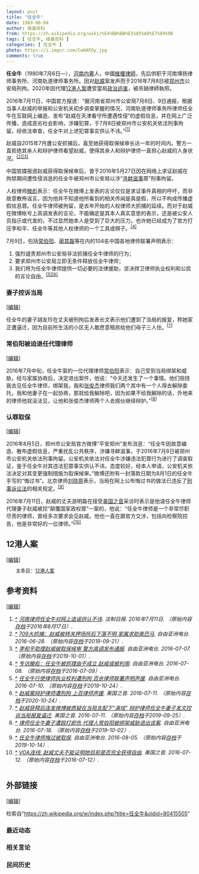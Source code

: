 ```yaml
---
layout: post
title: "任全牛"
date: 1989-06-04
author: 维基百科
from: https://zh.wikipedia.org/wiki/%E4%BB%BB%E5%85%A8%E7%89%9B
tags: [ 任全牛, 维基百科 ]
categories: [ 任全牛 ]
photo: https://i.imgur.com/CwHAFOy.jpg
comments: true
---
```

<div class="mw-content-ltr mw-parser-output" lang="zh" dir="ltr"><p><b>任全牛</b>（1980年7月6日<span class="useeditintro" title="Template:BLP editintro">—</span>），<a href="/wiki/%E6%B2%B3%E5%8D%97" class="mw-redirect" title="河南">河南</a><a href="/wiki/%E5%86%85%E9%BB%84" class="mw-redirect" title="内黄">内黄</a>人，中國<a href="/wiki/%E7%B6%AD%E6%AC%8A%E5%BE%8B%E5%B8%AB" class="mw-redirect" title="維權律師">維權律師</a>，先后供职于河南博扬律师事务所、河南轨道律师事务所。因对<a href="/wiki/%E8%B6%99%E5%A8%81" title="趙威">赵威</a>案发声而于2016年7月8日被<a href="/wiki/%E9%83%91%E5%B7%9E%E5%B8%82" title="郑州市">郑州市</a>公安局刑拘。2020年因代理<a href="/wiki/12%E6%B8%AF%E4%BA%BA%E6%A1%88" title="12港人案">12港人案</a>遭受當局<a href="/wiki/%E6%94%BF%E6%B2%BB%E8%BF%AB%E5%AE%B3" title="政治迫害">政治迫害</a>，被吊銷律師執照。
</p>
<meta property="mw:PageProp/toc">
<div class="mw-heading mw-heading2"></div>
<p>2016年7月11日，中国官方报道：“据河南省郑州市公安局7月8日、9日通报，根据当事人赵威的举报和公安机关初步调查掌握的情况，河南轨道律师事务所律师任全牛在互联网上编造、发布“赵威在天津看守所遭遇性侵”的虚假信息，并在网上广泛传播，造成恶劣社会影响，涉嫌犯罪，于7月8日被郑州市公安机关依法刑事拘留。经依法审查，任全牛对上述犯罪事实供认不讳。”<sup id="cite_ref-1" class="reference"><a href="#cite_note-1"><span class="cite-bracket">[</span>1<span class="cite-bracket">]</span></a></sup>
</p><p>赵威自2015年7月遭公安抓捕后，直至她获得取保候审长达一年的时间内。警方一直拒绝其亲人和辩护律师看望赵威，使得其亲人和辩护律师一直担心赵威的人身状况。<sup id="cite_ref-2" class="reference"><a href="#cite_note-2"><span class="cite-bracket">[</span>2<span class="cite-bracket">]</span></a></sup><sup id="cite_ref-3" class="reference"><a href="#cite_note-3"><span class="cite-bracket">[</span>3<span class="cite-bracket">]</span></a></sup>
</p><p>中国官媒报道赵威获得取保候审后，曾于2016年5月27日因在网络上求证赵威在拘禁期间遭性侵消息的任全牛被郑州市公安局以涉“<a href="/wiki/%E5%AF%BB%E8%A1%85%E6%BB%8B%E4%BA%8B" class="mw-redirect" title="寻衅滋事">寻衅滋事</a>罪”刑事拘留。
</p><p>人权律师<a href="/wiki/%E6%BB%95%E5%BD%AA" title="滕彪">滕彪</a>表示：任全牛在微博上发表的言论仅仅是求证事件真相的呼吁，而非故意散佈谣言，因为他并不知道他所看到的相关传闻是真是假，所以不构成传播虚假信息罪。任全牛律师被拘留，是去年开始的人权律师大抓捕的延续。而对于赵威在微博帐号上高调发表的言论，不能确定是其本人真实意思的表示，还是被公安人员指示或代发的，不过显然她本人是受到了巨大的压力，也许她已经成为了官方打压李和平、任全牛等其他人权律师的一个工具或棋子。<sup id="cite_ref-4" class="reference"><a href="#cite_note-4"><span class="cite-bracket">[</span>4<span class="cite-bracket">]</span></a></sup>
</p><p>7月9日，包括<a href="/wiki/%E5%B8%B8%E4%BC%AF%E9%98%B3" title="常伯阳">常伯阳</a>、<a href="/w/index.php?title=%E8%94%BA%E5%85%B6%E7%A3%8A&amp;action=edit&amp;redlink=1" class="new" title="蔺其磊（页面不存在）">蔺其磊</a>等在内的104名中国各地律师联署声明表示：	
</p>
<ol><li>强烈谴责郑州市公安局非法抓捕任全牛律师的行为；</li>
<li>要求郑州市公安局立即无条件释放任全牛律师；</li>
<li>我们将为任全牛律师提供一切必要的法律援助，坚决捍卫律师执业权利和公民的言论自由。<sup id="cite_ref-5" class="reference"><a href="#cite_note-5"><span class="cite-bracket">[</span>5<span class="cite-bracket">]</span></a></sup><sup id="cite_ref-6" class="reference"><a href="#cite_note-6"><span class="cite-bracket">[</span>6<span class="cite-bracket">]</span></a></sup></li></ol>
<div class="mw-heading mw-heading3"><h3 id="妻子控诉当局"><span id=".E5.A6.BB.E5.AD.90.E6.8E.A7.E8.AF.89.E5.BD.93.E5.B1.80"></span>妻子控诉当局</h3><span class="mw-editsection"><span class="mw-editsection-bracket">[</span><a href="/w/index.php?title=%E4%BB%BB%E5%85%A8%E7%89%9B&amp;action=edit&amp;section=2" title="编辑章节：妻子控诉当局"><span>编辑</span></a><span class="mw-editsection-bracket">]</span></span></div>
<p>任全牛的妻子胡友玲在丈夫被刑拘后发表长文表示他们遭到了当局的报复，称她家正遭逼迁，因为目前所生活的小区无人敢愿意租房给他们母子三人住。<sup id="cite_ref-7" class="reference"><a href="#cite_note-7"><span class="cite-bracket">[</span>7<span class="cite-bracket">]</span></a></sup>
</p>
<div class="mw-heading mw-heading3"><h3 id="常伯阳被迫退任代理律师"><span id=".E5.B8.B8.E4.BC.AF.E9.98.B3.E8.A2.AB.E8.BF.AB.E9.80.80.E4.BB.BB.E4.BB.A3.E7.90.86.E5.BE.8B.E5.B8.88"></span>常伯阳被迫退任代理律师</h3><span class="mw-editsection"><span class="mw-editsection-bracket">[</span><a href="/w/index.php?title=%E4%BB%BB%E5%85%A8%E7%89%9B&amp;action=edit&amp;section=3" title="编辑章节：常伯阳被迫退任代理律师"><span>编辑</span></a><span class="mw-editsection-bracket">]</span></span></div>
<p>2016年7月中旬，任全牛案的一位代理律师<a href="/wiki/%E5%B8%B8%E4%BC%AF%E9%98%B3" title="常伯阳">常伯阳</a>表示：自己受到当局绑架和威胁，经与家属协商后，决定退出案件，他说：“今天还发生了一个事情。他们阻挠我去见任全牛律师，绑架我，我和<a href="/w/index.php?title=%E5%BC%A0%E4%BF%8A%E6%9D%B0&amp;action=edit&amp;redlink=1" class="new" title="张俊杰（页面不存在）">张俊杰</a>律师我们两个其中有一个人得去解除委托，我和他妻子在一起协商，那就给我解除吧，因为如果不给我解除的话，外地来的律师他就没法见，让他和张俊杰律师两个人去搭伙继续辩护。”<sup id="cite_ref-8" class="reference"><a href="#cite_note-8"><span class="cite-bracket">[</span>8<span class="cite-bracket">]</span></a></sup>
</p>
<div class="mw-heading mw-heading3"><h3 id="认罪取保"><span id=".E8.AE.A4.E7.BD.AA.E5.8F.96.E4.BF.9D"></span>认罪取保</h3><span class="mw-editsection"><span class="mw-editsection-bracket">[</span><a href="/w/index.php?title=%E4%BB%BB%E5%85%A8%E7%89%9B&amp;action=edit&amp;section=4" title="编辑章节：认罪取保"><span>编辑</span></a><span class="mw-editsection-bracket">]</span></span></div>
<p>2016年8月5日，郑州市公安局官方微博“平安郑州”发布消息：“任全牛因故意编造、散布虚假信息，严重扰乱公共秩序，涉嫌寻衅滋事，于2016年7月8日被郑州市公安机关依法刑事拘留。公安机关依法对任全牛涉嫌违法犯罪行为进行了调查取证，鉴于任全牛对其违法犯罪事实供认不讳，态度较好，经本人申请，公安机关依法决定对其变更强制措施为取保候审。”微博还附有一封落款日期为8月1日的任全牛手写的“悔过书”。北京律师<a href="/wiki/%E5%88%98%E6%99%93%E5%8E%9F" title="刘晓原">刘晓原</a>表示，当局在网上公布悔过书的做法已违反了<a href="/wiki/%E5%88%91%E4%BA%8B%E8%A8%B4%E8%A8%9F%E6%B3%95" class="mw-redirect" title="刑事訴訟法">刑事诉讼法</a>的相关规定。<sup id="cite_ref-9" class="reference"><a href="#cite_note-9"><span class="cite-bracket">[</span>9<span class="cite-bracket">]</span></a></sup>
</p><p>2016年7月11日，赵威的丈夫游明磊在接受<a href="/wiki/%E7%BE%8E%E5%9B%BD%E4%B9%8B%E9%9F%B3" title="美国之音">美国之音</a>采访时表示是他请任全牛律师代理妻子赵威被控“颠覆国家政权罪”一案的，他说：“任全牛律师是一个非常尽职尽责的律师，曾经多次要求会见赵威，他也一直在跟官方交涉，包括向检察院控告，他是非常好的一位律师。”<sup id="cite_ref-自由_10-0" class="reference"><a href="#cite_note-自由-10"><span class="cite-bracket">[</span>10<span class="cite-bracket">]</span></a></sup>
</p>
<div class="mw-heading mw-heading2"><h2 id="12港人案"><span id="12.E6.B8.AF.E4.BA.BA.E6.A1.88"></span>12港人案</h2><span class="mw-editsection"><span class="mw-editsection-bracket">[</span><a href="/w/index.php?title=%E4%BB%BB%E5%85%A8%E7%89%9B&amp;action=edit&amp;section=5" title="编辑章节：12港人案"><span>编辑</span></a><span class="mw-editsection-bracket">]</span></span></div>
<style data-mw-deduplicate="TemplateStyles:r85099211">.mw-parser-output .hatnote{font-size:small}.mw-parser-output div.hatnote{padding-left:2em;margin-bottom:0.8em;margin-top:0.8em}.mw-parser-output .hatnote-notice-img::after{content:"\202f \202f \202f \202f "}.mw-parser-output .hatnote-notice-img-small::after{content:"\202f \202f "}.mw-parser-output .hatnote+link+.hatnote{margin-top:-0.5em}body.skin-minerva .mw-parser-output .hatnote-notice-img,body.skin-minerva .mw-parser-output .hatnote-notice-img-small{display:none}@media print{body.ns-0 .mw-parser-output .hatnote{display:none!important}}</style><div role="note" class="hatnote navigation-not-searchable">主条目：<a href="/wiki/12%E6%B8%AF%E4%BA%BA%E6%A1%88" title="12港人案">12港人案</a></div>
<div class="mw-heading mw-heading2"><h2 id="参考资料"><span id=".E5.8F.82.E8.80.83.E8.B5.84.E6.96.99"></span>参考资料</h2><span class="mw-editsection"><span class="mw-editsection-bracket">[</span><a href="/w/index.php?title=%E4%BB%BB%E5%85%A8%E7%89%9B&amp;action=edit&amp;section=6" title="编辑章节：参考资料"><span>编辑</span></a><span class="mw-editsection-bracket">]</span></span></div>
<div class="reflist columns references-column-count references-column-count-2" style="-moz-column-count: 2; -webkit-column-count: 2; column-count: 2; list-style-type: decimal;">
<ol class="references">
<li id="cite_note-1"><span class="mw-cite-backlink"><b><a href="#cite_ref-1">^</a></b></span> <span class="reference-text"><cite class="citation web"><a rel="nofollow" class="external text" href="http://legal.people.com.cn/n1/2016/0711/c42510-28542251.html">河南律师任全牛对网上造谣供认不讳</a>. 法制日报. 2016年7月11日. （原始内容<a rel="nofollow" class="external text" href="https://web.archive.org/web/20160817063436/http://legal.people.com.cn/n1/2016/0711/c42510-28542251.html">存档</a>于2016年8月17日）.</cite><span title="ctx_ver=Z39.88-2004&amp;rfr_id=info%3Asid%2Fzh.wikipedia.org%3A%E4%BB%BB%E5%85%A8%E7%89%9B&amp;rft.btitle=%E6%B2%B3%E5%8D%97%E5%BE%8B%E5%B8%88%E4%BB%BB%E5%85%A8%E7%89%9B%E5%AF%B9%E7%BD%91%E4%B8%8A%E9%80%A0%E8%B0%A3%E4%BE%9B%E8%AE%A4%E4%B8%8D%E8%AE%B3&amp;rft.date=2016-07-11&amp;rft.genre=unknown&amp;rft.pub=%E6%B3%95%E5%88%B6%E6%97%A5%E6%8A%A5&amp;rft_id=http%3A%2F%2Flegal.people.com.cn%2Fn1%2F2016%2F0711%2Fc42510-28542251.html&amp;rft_val_fmt=info%3Aofi%2Ffmt%3Akev%3Amtx%3Abook" class="Z3988"><span style="display:none;">&nbsp;</span></span></span>
</li>
<li id="cite_note-2"><span class="mw-cite-backlink"><b><a href="#cite_ref-2">^</a></b></span> <span class="reference-text"><cite class="citation web"><a rel="nofollow" class="external text" href="http://www.rfa.org/mandarin/yataibaodao/renquanfazhi/xl1-06282016101838.html">709大抓捕：赵威被转关押场所后下落不明 家属求助奥巴马</a>. 自由亚洲电台. 2016-06-28. （原始内容<a rel="nofollow" class="external text" href="https://web.archive.org/web/20190921120657/https://www.rfa.org/mandarin/yataibaodao/renquanfazhi/xl1-06282016101838.html">存档</a>于2019-09-21）.</cite><span title="ctx_ver=Z39.88-2004&amp;rfr_id=info%3Asid%2Fzh.wikipedia.org%3A%E4%BB%BB%E5%85%A8%E7%89%9B&amp;rft.btitle=709%E5%A4%A7%E6%8A%93%E6%8D%95%EF%BC%9A%E8%B5%B5%E5%A8%81%E8%A2%AB%E8%BD%AC%E5%85%B3%E6%8A%BC%E5%9C%BA%E6%89%80%E5%90%8E%E4%B8%8B%E8%90%BD%E4%B8%8D%E6%98%8E+%E5%AE%B6%E5%B1%9E%E6%B1%82%E5%8A%A9%E5%A5%A5%E5%B7%B4%E9%A9%AC&amp;rft.date=2016-06-28&amp;rft.genre=unknown&amp;rft.pub=%E8%87%AA%E7%94%B1%E4%BA%9A%E6%B4%B2%E7%94%B5%E5%8F%B0&amp;rft_id=http%3A%2F%2Fwww.rfa.org%2Fmandarin%2Fyataibaodao%2Frenquanfazhi%2Fxl1-06282016101838.html&amp;rft_val_fmt=info%3Aofi%2Ffmt%3Akev%3Amtx%3Abook" class="Z3988"><span style="display:none;">&nbsp;</span></span></span>
</li>
<li id="cite_note-3"><span class="mw-cite-backlink"><b><a href="#cite_ref-3">^</a></b></span> <span class="reference-text"><cite class="citation web"><a rel="nofollow" class="external text" href="http://www.rfa.org/mandarin/yataibaodao/renquanfazhi/yf3-07072016101650.html">李和平助理赵威被取保候审 警方高调发布通报</a>. 自由亚洲电台. 2016-07-07. （原始内容<a rel="nofollow" class="external text" href="https://web.archive.org/web/20191001220939/https://www.rfa.org/mandarin/yataibaodao/renquanfazhi/yf3-07072016101650.html">存档</a>于2019-10-01）.</cite><span title="ctx_ver=Z39.88-2004&amp;rfr_id=info%3Asid%2Fzh.wikipedia.org%3A%E4%BB%BB%E5%85%A8%E7%89%9B&amp;rft.btitle=%E6%9D%8E%E5%92%8C%E5%B9%B3%E5%8A%A9%E7%90%86%E8%B5%B5%E5%A8%81%E8%A2%AB%E5%8F%96%E4%BF%9D%E5%80%99%E5%AE%A1+%E8%AD%A6%E6%96%B9%E9%AB%98%E8%B0%83%E5%8F%91%E5%B8%83%E9%80%9A%E6%8A%A5&amp;rft.date=2016-07-07&amp;rft.genre=unknown&amp;rft.pub=%E8%87%AA%E7%94%B1%E4%BA%9A%E6%B4%B2%E7%94%B5%E5%8F%B0&amp;rft_id=http%3A%2F%2Fwww.rfa.org%2Fmandarin%2Fyataibaodao%2Frenquanfazhi%2Fyf3-07072016101650.html&amp;rft_val_fmt=info%3Aofi%2Ffmt%3Akev%3Amtx%3Abook" class="Z3988"><span style="display:none;">&nbsp;</span></span></span>
</li>
<li id="cite_note-4"><span class="mw-cite-backlink"><b><a href="#cite_ref-4">^</a></b></span> <span class="reference-text"><cite class="citation web"><a rel="nofollow" class="external text" href="http://www.rfa.org/mandarin/yataibaodao/renquanfazhi/cc-07082016152256.html">专访滕彪：任全牛被抓理由不成立 赵威或被利用</a>. 自由亚洲电台. 2016-07-08. （原始内容<a rel="nofollow" class="external text" href="https://web.archive.org/web/20160709140100/http://www.rfa.org/mandarin/yataibaodao/renquanfazhi/cc-07082016152256.html">存档</a>于2016-07-09）.</cite><span title="ctx_ver=Z39.88-2004&amp;rfr_id=info%3Asid%2Fzh.wikipedia.org%3A%E4%BB%BB%E5%85%A8%E7%89%9B&amp;rft.btitle=%E4%B8%93%E8%AE%BF%E6%BB%95%E5%BD%AA%EF%BC%9A%E4%BB%BB%E5%85%A8%E7%89%9B%E8%A2%AB%E6%8A%93%E7%90%86%E7%94%B1%E4%B8%8D%E6%88%90%E7%AB%8B+%E8%B5%B5%E5%A8%81%E6%88%96%E8%A2%AB%E5%88%A9%E7%94%A8&amp;rft.date=2016-07-08&amp;rft.genre=unknown&amp;rft.pub=%E8%87%AA%E7%94%B1%E4%BA%9A%E6%B4%B2%E7%94%B5%E5%8F%B0&amp;rft_id=http%3A%2F%2Fwww.rfa.org%2Fmandarin%2Fyataibaodao%2Frenquanfazhi%2Fcc-07082016152256.html&amp;rft_val_fmt=info%3Aofi%2Ffmt%3Akev%3Amtx%3Abook" class="Z3988"><span style="display:none;">&nbsp;</span></span></span>
</li>
<li id="cite_note-5"><span class="mw-cite-backlink"><b><a href="#cite_ref-5">^</a></b></span> <span class="reference-text"><cite class="citation web"><a rel="nofollow" class="external text" href="http://www.rfa.org/mandarin/Xinwen/7-07102016123542.html">任全牛行使律师执业权利遭刑拘 百余律师联署声明声援</a>. 自由亚洲电台. 2016-07-10. （原始内容<a rel="nofollow" class="external text" href="https://web.archive.org/web/20191024114439/https://www.rfa.org/mandarin/Xinwen/7-07102016123542.html">存档</a>于2019-10-24）.</cite><span title="ctx_ver=Z39.88-2004&amp;rfr_id=info%3Asid%2Fzh.wikipedia.org%3A%E4%BB%BB%E5%85%A8%E7%89%9B&amp;rft.btitle=%E4%BB%BB%E5%85%A8%E7%89%9B%E8%A1%8C%E4%BD%BF%E5%BE%8B%E5%B8%88%E6%89%A7%E4%B8%9A%E6%9D%83%E5%88%A9%E9%81%AD%E5%88%91%E6%8B%98+%E7%99%BE%E4%BD%99%E5%BE%8B%E5%B8%88%E8%81%94%E7%BD%B2%E5%A3%B0%E6%98%8E%E5%A3%B0%E6%8F%B4&amp;rft.date=2016-07-10&amp;rft.genre=unknown&amp;rft.pub=%E8%87%AA%E7%94%B1%E4%BA%9A%E6%B4%B2%E7%94%B5%E5%8F%B0&amp;rft_id=http%3A%2F%2Fwww.rfa.org%2Fmandarin%2FXinwen%2F7-07102016123542.html&amp;rft_val_fmt=info%3Aofi%2Ffmt%3Akev%3Amtx%3Abook" class="Z3988"><span style="display:none;">&nbsp;</span></span></span>
</li>
<li id="cite_note-6"><span class="mw-cite-backlink"><b><a href="#cite_ref-6">^</a></b></span> <span class="reference-text"><cite class="citation web"><a rel="nofollow" class="external text" href="http://www.voachinese.com/a/china-rights-20160710/3411160.html">赵威案辩护律师遭刑拘 上百律师声援</a>. 美国之音. 2016-07-11. （原始内容<a rel="nofollow" class="external text" href="https://web.archive.org/web/20201024091036/https://www.voachinese.com/a/china-rights-20160710/3411160.html">存档</a>于2020-10-24）.</cite><span title="ctx_ver=Z39.88-2004&amp;rfr_id=info%3Asid%2Fzh.wikipedia.org%3A%E4%BB%BB%E5%85%A8%E7%89%9B&amp;rft.btitle=%E8%B5%B5%E5%A8%81%E6%A1%88%E8%BE%A9%E6%8A%A4%E5%BE%8B%E5%B8%88%E9%81%AD%E5%88%91%E6%8B%98+%E4%B8%8A%E7%99%BE%E5%BE%8B%E5%B8%88%E5%A3%B0%E6%8F%B4&amp;rft.date=2016-07-11&amp;rft.genre=unknown&amp;rft.pub=%E7%BE%8E%E5%9B%BD%E4%B9%8B%E9%9F%B3&amp;rft_id=http%3A%2F%2Fwww.voachinese.com%2Fa%2Fchina-rights-20160710%2F3411160.html&amp;rft_val_fmt=info%3Aofi%2Ffmt%3Akev%3Amtx%3Abook" class="Z3988"><span style="display:none;">&nbsp;</span></span></span>
</li>
<li id="cite_note-7"><span class="mw-cite-backlink"><b><a href="#cite_ref-7">^</a></b></span> <span class="reference-text"><cite class="citation web"><a rel="nofollow" class="external text" href="http://www.rfa.org/mandarin/yataibaodao/renquanfazhi/xl3-07112016111738.html">赵威获释后连发微博被质疑在当局支配下“演戏” 辩护律师任全牛妻子发文控诉当局报复逼迁</a>. 美国之音. 2016-07-11. （原始内容<a rel="nofollow" class="external text" href="https://web.archive.org/web/20190925190731/https://www.rfa.org/mandarin/yataibaodao/renquanfazhi/xl3-07112016111738.html">存档</a>于2019-09-25）.</cite><span title="ctx_ver=Z39.88-2004&amp;rfr_id=info%3Asid%2Fzh.wikipedia.org%3A%E4%BB%BB%E5%85%A8%E7%89%9B&amp;rft.btitle=%E8%B5%B5%E5%A8%81%E8%8E%B7%E9%87%8A%E5%90%8E%E8%BF%9E%E5%8F%91%E5%BE%AE%E5%8D%9A%E8%A2%AB%E8%B4%A8%E7%96%91%E5%9C%A8%E5%BD%93%E5%B1%80%E6%94%AF%E9%85%8D%E4%B8%8B%E2%80%9C%E6%BC%94%E6%88%8F%E2%80%9D+%E8%BE%A9%E6%8A%A4%E5%BE%8B%E5%B8%88%E4%BB%BB%E5%85%A8%E7%89%9B%E5%A6%BB%E5%AD%90%E5%8F%91%E6%96%87%E6%8E%A7%E8%AF%89%E5%BD%93%E5%B1%80%E6%8A%A5%E5%A4%8D%E9%80%BC%E8%BF%81&amp;rft.date=2016-07-11&amp;rft.genre=unknown&amp;rft.pub=%E7%BE%8E%E5%9B%BD%E4%B9%8B%E9%9F%B3&amp;rft_id=http%3A%2F%2Fwww.rfa.org%2Fmandarin%2Fyataibaodao%2Frenquanfazhi%2Fxl3-07112016111738.html&amp;rft_val_fmt=info%3Aofi%2Ffmt%3Akev%3Amtx%3Abook" class="Z3988"><span style="display:none;">&nbsp;</span></span></span>
</li>
<li id="cite_note-8"><span class="mw-cite-backlink"><b><a href="#cite_ref-8">^</a></b></span> <span class="reference-text"><cite class="citation web"><a rel="nofollow" class="external text" href="http://www.rfa.org/mandarin/yataibaodao/renquanfazhi/xl2-07182016103102.html">律师任全牛妻子遭殴打瘀伤 代理人常伯阳被绑架威胁退出该案</a>. 自由亚洲电台. 2016-07-18. （原始内容<a rel="nofollow" class="external text" href="https://web.archive.org/web/20191002144132/https://www.rfa.org/mandarin/yataibaodao/renquanfazhi/xl2-07182016103102.html">存档</a>于2019-10-02）.</cite><span title="ctx_ver=Z39.88-2004&amp;rfr_id=info%3Asid%2Fzh.wikipedia.org%3A%E4%BB%BB%E5%85%A8%E7%89%9B&amp;rft.btitle=%E5%BE%8B%E5%B8%88%E4%BB%BB%E5%85%A8%E7%89%9B%E5%A6%BB%E5%AD%90%E9%81%AD%E6%AE%B4%E6%89%93%E7%98%80%E4%BC%A4+%E4%BB%A3%E7%90%86%E4%BA%BA%E5%B8%B8%E4%BC%AF%E9%98%B3%E8%A2%AB%E7%BB%91%E6%9E%B6%E5%A8%81%E8%83%81%E9%80%80%E5%87%BA%E8%AF%A5%E6%A1%88&amp;rft.date=2016-07-18&amp;rft.genre=unknown&amp;rft.pub=%E8%87%AA%E7%94%B1%E4%BA%9A%E6%B4%B2%E7%94%B5%E5%8F%B0&amp;rft_id=http%3A%2F%2Fwww.rfa.org%2Fmandarin%2Fyataibaodao%2Frenquanfazhi%2Fxl2-07182016103102.html&amp;rft_val_fmt=info%3Aofi%2Ffmt%3Akev%3Amtx%3Abook" class="Z3988"><span style="display:none;">&nbsp;</span></span></span>
</li>
<li id="cite_note-9"><span class="mw-cite-backlink"><b><a href="#cite_ref-9">^</a></b></span> <span class="reference-text"><cite class="citation web"><a rel="nofollow" class="external text" href="http://www.rfa.org/mandarin/yataibaodao/renquanfazhi/yf2-08052016100809.html">任全牛律师悔过被取保</a>. 自由亚洲电台. 2016-08-05. （原始内容<a rel="nofollow" class="external text" href="https://web.archive.org/web/20191014081955/https://www.rfa.org/mandarin/yataibaodao/renquanfazhi/yf2-08052016100809.html">存档</a>于2019-10-14）.</cite><span title="ctx_ver=Z39.88-2004&amp;rfr_id=info%3Asid%2Fzh.wikipedia.org%3A%E4%BB%BB%E5%85%A8%E7%89%9B&amp;rft.btitle=%E4%BB%BB%E5%85%A8%E7%89%9B%E5%BE%8B%E5%B8%88%E6%82%94%E8%BF%87%E8%A2%AB%E5%8F%96%E4%BF%9D&amp;rft.date=2016-08-05&amp;rft.genre=unknown&amp;rft.pub=%E8%87%AA%E7%94%B1%E4%BA%9A%E6%B4%B2%E7%94%B5%E5%8F%B0&amp;rft_id=http%3A%2F%2Fwww.rfa.org%2Fmandarin%2Fyataibaodao%2Frenquanfazhi%2Fyf2-08052016100809.html&amp;rft_val_fmt=info%3Aofi%2Ffmt%3Akev%3Amtx%3Abook" class="Z3988"><span style="display:none;">&nbsp;</span></span></span>
</li>
<li id="cite_note-自由-10"><span class="mw-cite-backlink"><b><a href="#cite_ref-自由_10-0">^</a></b></span> <span class="reference-text"><cite class="citation web"><a rel="nofollow" class="external text" href="http://www.voachinese.com/a/connect-you-minglei-20160711/3413739.html">VOA连线: 赵威丈夫不能证明她目前是否完全获得自由</a>. 美国之音. 2016-07-12. （原始内容<a rel="nofollow" class="external text" href="https://web.archive.org/web/20160712132638/http://www.voachinese.com/a/connect-you-minglei-20160711/3413739.html">存档</a>于2016-07-12）.</cite><span title="ctx_ver=Z39.88-2004&amp;rfr_id=info%3Asid%2Fzh.wikipedia.org%3A%E4%BB%BB%E5%85%A8%E7%89%9B&amp;rft.btitle=VOA%E8%BF%9E%E7%BA%BF%3A+%E8%B5%B5%E5%A8%81%E4%B8%88%E5%A4%AB%E4%B8%8D%E8%83%BD%E8%AF%81%E6%98%8E%E5%A5%B9%E7%9B%AE%E5%89%8D%E6%98%AF%E5%90%A6%E5%AE%8C%E5%85%A8%E8%8E%B7%E5%BE%97%E8%87%AA%E7%94%B1&amp;rft.date=2016-07-12&amp;rft.genre=unknown&amp;rft.pub=%E7%BE%8E%E5%9B%BD%E4%B9%8B%E9%9F%B3&amp;rft_id=http%3A%2F%2Fwww.voachinese.com%2Fa%2Fconnect-you-minglei-20160711%2F3413739.html&amp;rft_val_fmt=info%3Aofi%2Ffmt%3Akev%3Amtx%3Abook" class="Z3988"><span style="display:none;">&nbsp;</span></span></span>
</li>
</ol></div>
<div class="mw-heading mw-heading2"><h2 id="外部链接"><span id=".E5.A4.96.E9.83.A8.E9.93.BE.E6.8E.A5"></span>外部链接</h2><span class="mw-editsection"><span class="mw-editsection-bracket">[</span><a href="/w/index.php?title=%E4%BB%BB%E5%85%A8%E7%89%9B&amp;action=edit&amp;section=7" title="编辑章节：外部链接"><span>编辑</span></a><span class="mw-editsection-bracket">]</span></span></div>
<p><i></i>
</p>
<!-- 
NewPP limit report
Parsed by mw‐api‐int.codfw.main‐76d76b94d7‐cjsrs
Cached time: 20241125200615
Cache expiry: 2592000
Reduced expiry: false
Complications: [show‐toc]
CPU time usage: 0.211 seconds
Real time usage: 0.250 seconds
Preprocessor visited node count: 1362/1000000
Post‐expand include size: 20908/2097152 bytes
Template argument size: 167/2097152 bytes
Highest expansion depth: 8/100
Expensive parser function count: 0/500
Unstrip recursion depth: 0/20
Unstrip post‐expand size: 14620/5000000 bytes
Lua time usage: 0.099/10.000 seconds
Lua memory usage: 3084096/52428800 bytes
Number of Wikibase entities loaded: 0/400
-->
<!--
Transclusion expansion time report (%,ms,calls,template)
100.00%  217.316      1 -total
 54.00%  117.344      1 Template:Reflist
 47.40%  103.012     10 Template:Cite_web
 19.58%   42.541      1 Template:Main
 19.54%   42.468      1 Template:Bd
 10.70%   23.251      2 Template:BD/isYear
  4.49%    9.765      2 Template:Date.isMD
  1.08%    2.342      2 Template:Namespace
  0.64%    1.381      1 Template:Editintro
  0.60%    1.309      1 Template:Column-count
-->

<!-- Saved in parser cache with key zhwiki:pcache:idhash:5387546-0!canonical!zh and timestamp 20241125200615 and revision id 80415505. Rendering was triggered because: api-parse
 -->
</div><!--esi <esi:include src="/esitest-fa8a495983347898/content" /> --><noscript><img src="https://login.wikimedia.org/wiki/Special:CentralAutoLogin/start?type=1x1" alt="" width="1" height="1" style="border: none; position: absolute;"></noscript>
<div class="printfooter" data-nosnippet="">检索自“<a dir="ltr" href="https://zh.wikipedia.org/w/index.php?title=任全牛&amp;oldid=80415505">https://zh.wikipedia.org/w/index.php?title=任全牛&amp;oldid=80415505</a>”</div><div id="recent-news"><h3>最近动态</h3><ul></ul></div><div id="open-opinion"><h3>相关言论</h3><ul></ul></div><div id="mjls-record"><h3>民间历史</h3><ul></ul></div>